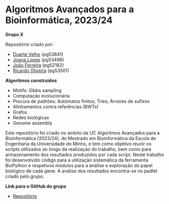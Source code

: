 # Algoritmos Avançados para a Bioinformática, 2023/24

**Grupo X**

Repositório criado por:
- [Duarte Velho](https://github.com/duartebred) (pg53841)
- [Joana Lopes](https://github.com/joanalopes0711) (pg53498)
- [João Ferreira](https://github.com/B-Neil) (pg52182)
- [Ricardo Oliveira](https://github.com/ricardofoliveira61) (pg53501)

**Algoritmos construidos**
- Motifs: Gibbs sampling
- Computação evolucionária
- Procura de padrões: Autómatos finitos; Tries; Árvores de sufixos
- Alinhamentos contra referências (BWTs)
- Grafos
- Redes biológicas
- Genome assembly

Este repositório foi criado no ambito da UC Algoritmos Avançados para a Bioinformática (2023/24), do Mestrado em Bioinformática da Escola de Engenharia da Universidade do Minho, e tem como objetivo reunir os scripts utilizados ao longo da realização do trabalho, 
bem como para armazenamento dos resultados produzidos por cada script. Neste trabalho foi desenvolvido código para a utilização sistemática da ferramenta BioPython e respetivos módulos para a análise e exploração do papel biológico de cada gene.
A análise dos resultados encontra-se no padlet criado pelo grupo.

**Link para o GitHub do grupo**
- [Repositório](https://github.com/duartebred/Algoritmos-Avancados-para-a-Bioinformatica-GX-MBI2023-24)
